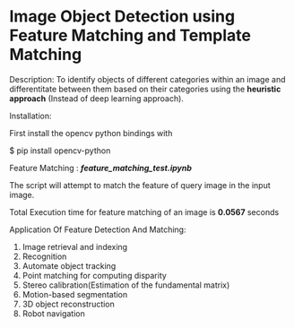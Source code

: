 # Image Object Detection using Feature Matching and Template Matching

Description: To identify objects of different categories within an image and differentitate between them based on their categories using the <b>heuristic approach</b> (Instead of deep learning approach).

Installation:

First install the opencv python bindings with

$ pip install opencv-python

Feature Matching : <b><i>feature_matching_test.ipynb</i></b>

The script will attempt to match the feature of query image in the input image.

Total Execution time for feature matching of an image is <b>0.0567</b> seconds

Application Of Feature Detection And Matching:

<ol>
	<li>Image retrieval and indexing</li>
	<li>Recognition</li>
	<li>Automate object tracking</li>
    <li>Point matching for computing disparity</li>
    <li>Stereo calibration(Estimation of the fundamental matrix)</li>
    <li>Motion-based segmentation</li>
    <li>3D object reconstruction</li>
    <li>Robot navigation</li>
</ol>
